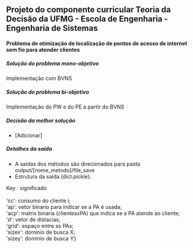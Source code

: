 ## Projeto do componente curricular Teoria da Decisão da UFMG - Escola de Engenharia - Engenharia de Sistemas
#### Problema de otimização de localização de pontos de acesso de internet sem fio para atender clientes

##### Solução do problema mono-objetivo
Implementação com BVNS
##### Solução do problema bi-objetivo
Implementação do PW e do PE a partir do BVNS
##### Decisão da melhor solução
 - [Adicionar]

 ##### Detalhes da saída

- A saídas dos métodos são direcionados para pasta output/[nome_metodo]/file_save
- Estrutura da saída (dict.pickle):

Key : significado\
\
'cc': consumo do cliente i;\
'ap': vetor binario para indicar se a PA é usada;\
'acp': matrix binaria (clientesxPA) que indica se a PA atende ao cliente;\
'd': vetor de distacias;\
'grid': espaço entre as PAs;\
'sizex': domínio de busca X;\
'sizey': domínio de busca Y;\
